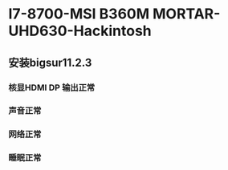 # I7-8700-MSI B360M MORTAR-UHD630-Hackintosh
## 安装bigsur11.2.3
### 核显HDMI DP 输出正常
### 声音正常
### 网络正常
### 睡眠正常

